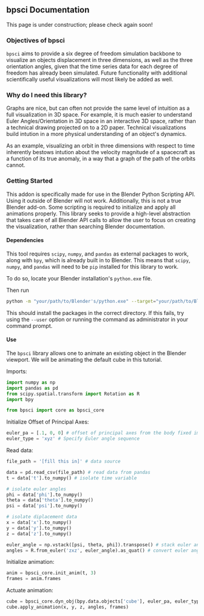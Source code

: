 ## bpsci Documentation

This page is under construction; please check again soon!

### Objectives of bpsci
```bpsci``` aims to provide a six degree of freedom simulation backbone to visualize an objects displacement in three dimensions, as well as the three orientation angles, given that the time series data for each degree of freedom has already been simulated. Future functionality with additional scientifically useful visualizations will most likely be added as well.

### Why do I need this library?
Graphs are nice, but can often not provide the same level of intuition as a full visualization in 3D space. For example, it is much easier to understand Euler Angles/Orientation in 3D space in an interactive 3D space, rather than a technical drawing projected on to a 2D paper. Technical visualizations build intution in a more physical understanding of an object's dynamics. 

As an example, visualizing an orbit in three dimensions with respect to time inherently bestows intution about the velocity magnitude of a spacecraft as a function of its true anomaly, in a way that a graph of the path of the orbits cannot.

### Getting Started
This addon is specifically made for use in the Blender Python Scripting API. Using it outside of Blender will not work. Additionally, this is not a true Blender add-on. Some scripting is required to initialize and apply all animations properly. This library seeks to provide a high-level abstraction that takes care of all Blender API calls to allow the user to focus on creating the visualization, rather than searching Blender documentation.

#### Dependencies
This tool requires ```scipy```, ```numpy```, and ```pandas``` as external packages to work, along with ```bpy```, which is already built in to Blender. This means that ```scipy```, ```numpy```, and ```pandas``` will need to be ``pip`` installed for this library to work. 

To do so, locate your Blender installation's ```python.exe``` file. 

Then run
```bash
python -m "your/path/to/Blender's/python.exe" --target="your/path/to/Blender's/site-packages" pip install numpy scipy pandas bpsci
```

This should install the packages in the correct directory. If this fails, try using the ``--user`` option or running the command as administrator in your command prompt.

#### Use

The ```bpsci``` library allows one to animate an existing object in the Blender viewport. We will be animating the default cube in this tutorial.

Imports:
```python
import numpy as np
import pandas as pd       
from scipy.spatial.transform import Rotation as R
import bpy

from bpsci import core as bpsci_core
```

Initialize Offset of Principal Axes:
```python
euler_pa = [.1, 0, 0] # offset of principal axes from the body fixed imported axes as an Euler angle triple
euler_type = 'xyz' # Specify Euler angle sequence
````

Read data:
```python
file_path = '[fill this in]' # data source

data = pd.read_csv(file_path) # read data from pandas
t = data['t'].to_numpy() # isolate time variable

# isolate euler angles
phi = data['phi'].to_numpy()
theta = data['theta'].to_numpy()
psi = data['psi'].to_numpy()

# isolate diplacement data
x = data['x'].to_numpy()
y = data['y'].to_numpy()
z = data['z'].to_numpy()

euler_angle = np.vstack([psi, theta, phi]).transpose() # stack euler angle columns into column of euler angle triples
angles = R.from_euler('zxz', euler_angle).as_quat() # convert euler angle triples into quaternions
```

Initialize animation:
```python
anim = bpsci_core.init_anim(t, 3)
frames = anim.frames
```

Actuate animation:
```python
cube = bpsci_core.dyn_obj(bpy.data.objects['cube'], euler_pa, euler_type, None)   
cube.apply_animation(x, y, z, angles, frames)
```


